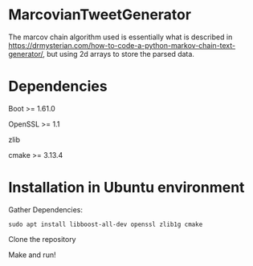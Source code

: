 # MarcovianTweetGenerator

The marcov chain algorithm used is essentially what is described in https://drmysterian.com/how-to-code-a-python-markov-chain-text-generator/, but using 2d arrays to store the parsed data.

# Dependencies
Boot >= 1.61.0

OpenSSL >= 1.1

zlib

cmake >= 3.13.4

# Installation in Ubuntu environment
Gather Dependencies:

  `sudo apt install libboost-all-dev openssl zlib1g cmake`
  
Clone the repository

Make and run!

